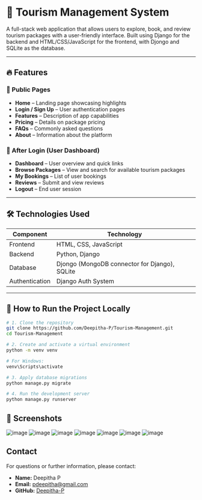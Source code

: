 # 🧳 Tourism Management System

A full-stack web application that allows users to explore, book, and review tourism packages with a user-friendly interface. Built using Django for the backend and HTML/CSS/JavaScript for the frontend, with Djongo and SQLite as the database.

---

## 🔥 Features

### 🔐 Public Pages
- **Home** – Landing page showcasing highlights
- **Login / Sign Up** – User authentication pages
- **Features** – Description of app capabilities
- **Pricing** – Details on package pricing
- **FAQs** – Commonly asked questions
- **About** – Information about the platform

### 🧭 After Login (User Dashboard)
- **Dashboard** – User overview and quick links
- **Browse Packages** – View and search for available tourism packages
- **My Bookings** – List of user bookings
- **Reviews** – Submit and view reviews
- **Logout** – End user session

---

## 🛠️ Technologies Used

| Component      | Technology             |
|----------------|------------------------|
| Frontend       | HTML, CSS, JavaScript  |
| Backend        | Python, Django         |
| Database       | Djongo (MongoDB connector for Django), SQLite |
| Authentication | Django Auth System     |

---

## 🚀 How to Run the Project Locally

```bash
# 1. Clone the repository
git clone https://github.com/Deepitha-P/Tourism-Management.git
cd Tourism-Management

# 2. Create and activate a virtual environment
python -m venv venv

# For Windows:
venv\Scripts\activate

# 3. Apply database migrations
python manage.py migrate

# 4. Run the development server
python manage.py runserver

```

## 📸 Screenshots
![image](https://github.com/user-attachments/assets/84b1b46b-c8ff-4f11-ac05-5ddaed9b9c0f)
![image](https://github.com/user-attachments/assets/9494f74e-3d61-4587-ae8b-4b7f02718d3e)
![image](https://github.com/user-attachments/assets/f3ac1d4b-6878-4959-8592-72d3e75d83f4)
![image](https://github.com/user-attachments/assets/e9084886-78c4-402e-a5cc-448f78920c05)
![image](https://github.com/user-attachments/assets/e8f0c742-6229-4037-8124-4e27d457884f)
![image](https://github.com/user-attachments/assets/99c5f8dd-259d-4277-8206-d8406fbc40ac)
![image](https://github.com/user-attachments/assets/e58683dc-acc9-498b-bbc3-5ad0ca22c5c4)



## Contact

For questions or further information, please contact:

- **Name:** Deepitha P
- **Email:** pdeepitha@gmail.com
- **GitHub:** [Deepitha-P](https://github.com/Deepitha-P)



